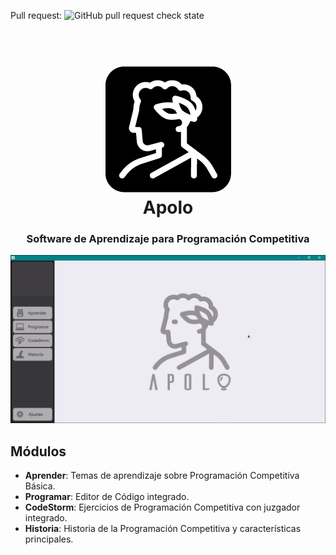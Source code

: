 Pull request: ![GitHub pull request check state](https://img.shields.io/github/status/s/pulls/Bryanttv/Apolo/3)

<h1 align="center">
  <br>
  <a><img src="https://raw.githubusercontent.com/BryanttV/Apolo_Software/Bryann/src/Resources/IconoApolo_200px.png" alt="Markdownify"></a>
  <br>
  Apolo
  <br>
</h1>

<h3 align="center">Software de Aprendizaje para 
Programación Competitiva</h3>

![screenshot](https://raw.githubusercontent.com/BryanttV/Apolo_Software/Bryann/src/Resources/Apolo.gif)

## Módulos

- **Aprender**: Temas de aprendizaje sobre Programación Competitiva Básica.
- **Programar**: Editor de Código integrado.
- **CodeStorm**: Ejercicios de Programación Competitiva con juzgador integrado.
- **Historia**: Historia de la Programación Competitiva y características principales.
